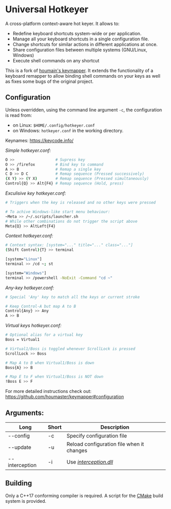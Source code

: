 # Universal Hotkeyer

A cross-platform context-aware hot keyer. It allows to:
- Redefine keyboard shortcuts system-wide or per application.
- Manage all your keyboard shortcuts in a single configuration file.
- Change shortcuts for similar actions in different applications at once.
- Share configuration files between multiple systems (GNU/Linux, Windows)
- Execute shell commands on any shortcut

This is a fork of [houmain's keymapper](https://github.com/houmaster/keymapper). It extends the functionality of a keyboard remapper to allow binding shell commands on your keys as well as fixes some bugs of the original project.

## Configuration

Unless overridden, using the command line argument ```-c```, the configuration is read from:
  * on Linux: ```$HOME/.config/hotkeyer.conf```
  * on Windows: ```hotkeyer.conf``` in the working directory.

Keynames: https://keycode.info/

*Simple hotkeyer.conf:*
```bash
O >>                  # Supress key
O >> /firefox         # Bind key to command
A >> B                # Remap a single key
C D >> D C            # Remap sequence (Pressed successively)
(X Y) >> (Y X)        # Remap sequence (Pressed simultaneously)
Control{Q} >> Alt{F4} # Remap sequence (Hold, press)
```

*Exculisive key hotkeyer.conf:*
```bash
# Triggers when the key is released and no other keys were pressed

# To achive Windows-like start menu behaviour:
~Meta >> /~/.scripts/launcher.sh
# While other combinations do not trigger the script above
Meta{Q} >> AltLeft{F4}
```


*Context hotkeyer.conf:*
```bash
# Context syntax: [system="..." title="..." class="..."]
(Shift Control){T} >> terminal

[system="Linux"]
terminal >> /cd ~; st

[system="Windows"]
terminal >> /powershell -NoExit -Command "cd ~"
```

*Any-key hotkeyer.conf:*
```bash
# Special 'Any' key to match all the keys or current stroke

# Keep Control-A but map A to B
Control{Any} >> Any
A >> B
```

*Virtual keys hotkeyer.conf:*
```bash
# Optional alias for a virtual key
Boss = Virtual1

# Virtual1/Boss is toggled whenever ScrollLock is pressed
ScrollLock >> Boss

# Map A to B when Virtual1/Boss is down
Boss{A} >> B

# Map E to F when Virtual1/Boss is NOT down
!Boss E >> F
```

For more detailed instructions check out: https://github.com/houmaster/keymapper#configuration

## Arguments:
| Long            | Short     | Description                                                        |
| --------------- | --------- | ------------------------------------------------------------------ |
| --config <path> | -c <path> | Specify configuration file                                         |
| --update        | -u        | Reload configuration file when it changes                          |
| --interception  | -i        | Use [*interception.dll*](https://github.com/oblitum/Interception/) |

## Building

Only a C++17 conforming compiler is required. A script for the
[CMake](https://cmake.org) build system is provided.
